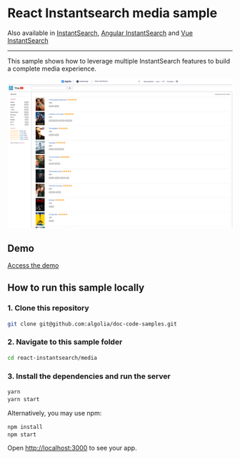# React Instantsearch media sample

Also available in [InstantSearch](../../instantsearch.js/media/), [Angular InstantSearch](../../angular-instantsearch/media/) and [Vue InstantSearch](../../vue-instantsearch/media/)

---

This sample shows how to leverage multiple InstantSearch features to build a complete media experience.

<p align="center"><img src="capture.png?raw=true" alt="A capture of the Algolia InstantSearch media demo" /></p>

## Demo

[Access the demo](https://codesandbox.io/s/github/algolia/doc-code-samples/tree/master/react-instantsearch/media)

## How to run this sample locally

### 1. Clone this repository

```sh
git clone git@github.com:algolia/doc-code-samples.git
```

### 2. Navigate to this sample folder

```sh
cd react-instantsearch/media
```

### 3. Install the dependencies and run the server

```sh
yarn
yarn start
```

Alternatively, you may use npm:

```sh
npm install
npm start
```

Open <http://localhost:3000> to see your app.
